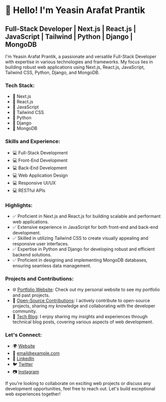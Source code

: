 # 👋 Hello! I'm Yeasin Arafat Prantik
## Full-Stack Developer | Next.js | React.js | JavaScript | Tailwind | Python | Django | MongoDB

I'm Yeasin Arafat Prantik, a passionate and versatile Full-Stack Developer with expertise in various technologies and frameworks. My focus lies in building robust web applications using Next.js, React.js, JavaScript, Tailwind CSS, Python, Django, and MongoDB.

### Tech Stack:

- 🚀 Next.js
- 🚀 React.js
- 🚀 JavaScript
- 🚀 Tailwind CSS
- 🚀 Python
- 🚀 Django
- 🚀 MongoDB

### Skills and Experience:

- 💻 Full-Stack Development
- 💻 Front-End Development
- 💻 Back-End Development
- 💻 Web Application Design
- 💻 Responsive UI/UX
- 💻 RESTful APIs

### Highlights:

- ✅ Proficient in Next.js and React.js for building scalable and performant web applications.
- ✅ Extensive experience in JavaScript for both front-end and back-end development.
- ✅ Skilled in utilizing Tailwind CSS to create visually appealing and responsive user interfaces.
- ✅ Expertise in Python and Django for developing robust and efficient backend solutions.
- ✅ Proficient in designing and implementing MongoDB databases, ensuring seamless data management.

### Projects and Contributions:

- 🌐 [Portfolio Website](https://yeasinarafatprantik-porfolio.vercel.app/): Check out my personal website to see my portfolio and past projects.
- 🔭 [Open-Source Contributions](https://github.com/yeasinarafatprantik2002): I actively contribute to open-source projects, sharing my knowledge and collaborating with the developer community.
- 📝 [Tech Blog](https://medium.com/@yeasinarafatprantik2002): I enjoy sharing my insights and experiences through technical blog posts, covering various aspects of web development.

### Let's Connect:

- 🌍 [Website](https://example.com)
- 📧 [email@example.com](mailto:yeasinarafatprantik@gmail.com)
- 💼 [LinkedIn](https://linkedin.com/in/your-username)
- 🐦 [Twitter](https://twitter.com/your-username)
- 📷 [Instagram](https://instagram.com/your-username)

If you're looking to collaborate on exciting web projects or discuss any development opportunities, feel free to reach out. Let's build exceptional web experiences together!
